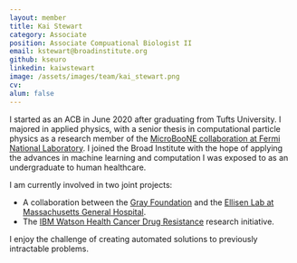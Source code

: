 ```yaml
---
layout: member
title: Kai Stewart
category: Associate
position: Associate Compuational Biologist II
email: kstewart@broadinstitute.org
github: kseuro
linkedin: kaiwstewart
image: /assets/images/team/kai_stewart.png
cv:
alum: false
---
```


I started as an ACB in June 2020 after graduating from Tufts University. I majored
in applied physics, with a senior thesis in computational particle physics as a research member
of the [MicroBooNE collaboration at Fermi National Laboratory](https://microboone.fnal.gov/).
I joined the Broad Institute with the hope of applying the advances in machine learning
and computation I was exposed to as an undergraduate to human healthcare.

I am currently involved in two joint projects:
- A collaboration between the [Gray Foundation](https://www.grayfoundation.org/) and the [Ellisen Lab at Massachusetts General Hospital](http://ellisenlab.com/).
- The [IBM Watson Health Cancer Drug Resistance](https://www.broadinstitute.org/news/ibm-watson-health-and-broad-institute-launch-major-research-initiative-study-why-cancers-become) research initiative.


I enjoy the challenge of creating automated solutions to previously intractable problems.
